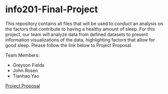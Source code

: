 # info201-Final-Project

This repository contains all files that will be used to conduct an analysis on the factors that contribute to having a healthy amount of sleep. For this project, our team will analyze data from defined datasets to present information visualizations of the data, highlighting factors that allow for good sleep. Please follow the link below to Project Proposal.

Team Members:
- Greyson Fields
- John Rosen
- Tianhao Yao


[Project Proposal](https://github.com/hyperion32/info201-Final-Project.wiki.git)
